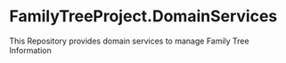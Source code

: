 # FamilyTreeProject.DomainServices
This Repository provides domain services to manage Family Tree Information

